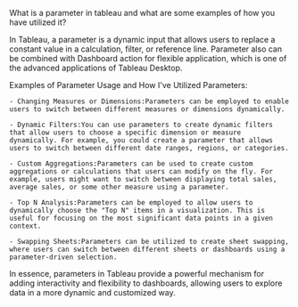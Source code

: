 What is a parameter in tableau and what are some examples of how you have utilized it?

In Tableau, a parameter is a dynamic input that allows users to replace a constant value in a calculation, filter, or reference line. Parameter also can be combined with Dashboard action for flexible application, which is one of the advanced applications of Tableau Desktop.

Examples of Parameter Usage and How I've Utilized Parameters:

    - Changing Measures or Dimensions:Parameters can be employed to enable users to switch between different measures or dimensions dynamically.

    - Dynamic Filters:You can use parameters to create dynamic filters that allow users to choose a specific dimension or measure dynamically. For example, you could create a parameter that allows users to switch between different date ranges, regions, or categories.

    - Custom Aggregations:Parameters can be used to create custom aggregations or calculations that users can modify on the fly. For example, users might want to switch between displaying total sales, average sales, or some other measure using a parameter.

    - Top N Analysis:Parameters can be employed to allow users to dynamically choose the "Top N" items in a visualization. This is useful for focusing on the most significant data points in a given context.

    - Swapping Sheets:Parameters can be utilized to create sheet swapping, where users can switch between different sheets or dashboards using a parameter-driven selection.

In essence, parameters in Tableau provide a powerful mechanism for adding interactivity and flexibility to dashboards, allowing users to explore data in a more dynamic and customized way.
